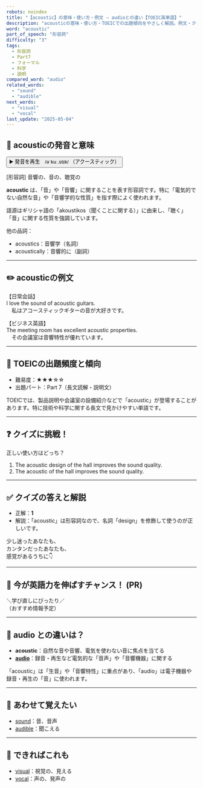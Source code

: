 ```yaml
---
robots: noindex
title: "【acoustic】の意味・使い方・例文 ― audioとの違い【TOEIC英単語】"
description: "acousticの意味・使い方・TOEICでの出題傾向をやさしく解説。例文・クイズ付きでaudioとの違いもわかりやすく学べます。"
word: "acoustic"
part_of_speech: "形容詞"
difficulty: "3"
tags:
  - 形容詞
  - Part7
  - フォーマル
  - 科学
  - 説明
compared_word: "audio"
related_words:
  - "sound"
  - "audible"
next_words:
  - "visual"
  - "vocal"
last_update: "2025-05-04"
---
```


## 🔰 acousticの発音と意味

<button class="play-audio" onclick="playTTS('acoustic')">
  <span class="play-audio-main">
    ▶️ 発音を再生　/əˈkuː.stɪk/
  </span>
  <span class="play-audio-sub">
    （アクースティック）
  </span>
</button>

[形容詞] 音響の、音の、聴覚の

**acoustic** は、「音」や「音響」に関することを表す形容詞です。特に「電気的でない自然な音」や「音響学的な性質」を指す際によく使われます。

語源はギリシャ語の「akoustikos（聞くことに関する）」に由来し、「聴く」「音」に関する性質を強調しています。

他の品詞：  
- acoustics：音響学（名詞）
- acoustically：音響的に（副詞）

---

## ✏️ acousticの例文

【日常会話】  
I love the sound of acoustic guitars.  
　私はアコースティックギターの音が大好きです。

【ビジネス英語】  
The meeting room has excellent acoustic properties.  
　その会議室は音響特性が優れています。

---

## 🎯 TOEICの出題頻度と傾向

- 難易度：★★★☆☆
- 出題パート：Part 7（長文読解・説明文）

TOEICでは、製品説明や会議室の設備紹介などで「acoustic」が登場することがあります。特に技術や科学に関する長文で見かけやすい単語です。

---

## ❓ クイズに挑戦！

正しい使い方はどっち？

1. The acoustic design of the hall improves the sound quality.  
2. The acoustic of the hall improves the sound quality.

---

## ✅ クイズの答えと解説

- 正解：**1**
- 解説：「acoustic」は形容詞なので、名詞「design」を修飾して使うのが正しいです。

少し迷ったあなたも、  
カンタンだったあなたも、  
感覚があるうちに👇️

---

## 🚀 今が英語力を伸ばすチャンス！ (PR)

<div class="info-center">
＼学び直しにぴったり／<br>  
（おすすめ情報予定）
</div>

---

## 🤔  audio との違いは？

- **acoustic**：自然な音や音響、電気を使わない音に焦点を当てる
- **[audio](/word/audio/)**：録音・再生など電気的な「音声」や「音響機器」に関する

「acoustic」は「生音」や「音響特性」に重点があり、「audio」は電子機器や録音・再生の「音」に使われます。

---

## 🧩 あわせて覚えたい

- [sound](/word/sound/)：音、音声
- [audible](/word/audible/)：聞こえる

---

## 📖 できればこれも

- [visual](/word/visual/)：視覚の、見える
- [vocal](/word/vocal/)：声の、発声の

<!-- cvid: aid25_bid41 -->
